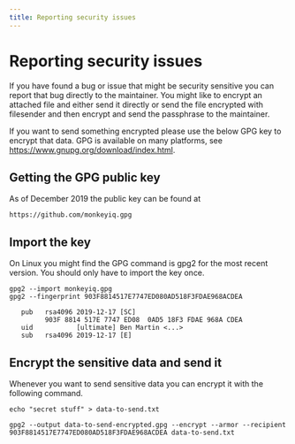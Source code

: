 ```yaml
---
title: Reporting security issues
---
```


# Reporting security issues

If you have found a bug or issue that might be security sensitive you
can report that bug directly to the maintainer. You might like to
encrypt an attached file and either send it directly or send the file
encrypted with filesender and then encrypt and send the passphrase to
the maintainer.

If you want to send something encrypted please use the below GPG key
to encrypt that data. GPG is available on many platforms, see https://www.gnupg.org/download/index.html.


## Getting the GPG public key

As of December 2019 the public key can be found at
```
https://github.com/monkeyiq.gpg
```

## Import the key

On Linux you might find the GPG command is gpg2 for the most recent version.
You should only have to import the key once.

```
gpg2 --import monkeyiq.gpg
gpg2 --fingerprint 903F8814517E7747ED080AD518F3FDAE968ACDEA

   pub   rsa4096 2019-12-17 [SC]
         903F 8814 517E 7747 ED08  0AD5 18F3 FDAE 968A CDEA
   uid           [ultimate] Ben Martin <...>
   sub   rsa4096 2019-12-17 [E]
```

## Encrypt the sensitive data and send it

Whenever you want to send sensitive data you can encrypt it with the following command.

```
echo "secret stuff" > data-to-send.txt

gpg2 --output data-to-send-encrypted.gpg --encrypt --armor --recipient 903F8814517E7747ED080AD518F3FDAE968ACDEA data-to-send.txt
```





